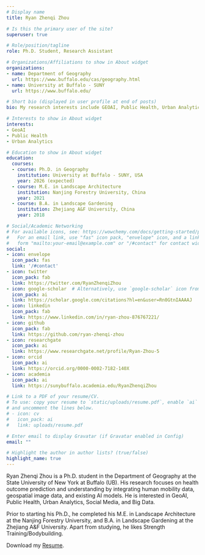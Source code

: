 ```yaml
---
# Display name
title: Ryan Zhenqi Zhou

# Is this the primary user of the site?
superuser: true

# Role/position/tagline
role: Ph.D. Student, Research Assistant

# Organizations/Affiliations to show in About widget
organizations:
- name: Department of Geography
  url: https://www.buffalo.edu/cas/geography.html
- name: University at Buffalo - SUNY
  url: https://www.buffalo.edu/

# Short bio (displayed in user profile at end of posts)
bio: My research interests include GEOAI, Public Health, Urban Analytics.

# Interests to show in About widget
interests:
- GeoAI
- Public Health
- Urban Analytics

# Education to show in About widget
education:
  courses:
  - course: Ph.D. in Geography
    institution: University at Buffalo - SUNY, USA
    year: 2026 (expected)
  - course: M.E. in Landscape Architecture
    institution: Nanjing Forestry University, China
    year: 2021
  - course: B.A. in Landscape Gardening
    institution: Zhejiang A&F University, China
    year: 2018

# Social/Academic Networking
# For available icons, see: https://wowchemy.com/docs/getting-started/page-builder/#icons
#   For an email link, use "fas" icon pack, "envelope" icon, and a link in the
#   form "mailto:your-email@example.com" or "/#contact" for contact widget.
social:
- icon: envelope
  icon_pack: fas
  link: '/#contact'
- icon: twitter
  icon_pack: fab
  link: https://twitter.com/RyanZhenqiZhou
- icon: google-scholar  # Alternatively, use `google-scholar` icon from `ai` icon pack
  icon_pack: ai
  link: https://scholar.google.com/citations?hl=en&user=Rn0GtnIAAAAJ
- icon: linkedin
  icon_pack: fab
  link: https://www.linkedin.com/in/ryan-zhou-876767221/
- icon: github
  icon_pack: fab
  link: https://github.com/ryan-zhenqi-zhou
- icon: researchgate
  icon_pack: ai
  link: https://www.researchgate.net/profile/Ryan-Zhou-5
- icon: orcid
  icon_pack: ai
  link: https://orcid.org/0000-0002-7182-140X
- icon: academia
  icon_pack: ai
  link: https://sunybuffalo.academia.edu/RyanZhenqiZhou

# Link to a PDF of your resume/CV.
# To use: copy your resume to `static/uploads/resume.pdf`, enable `ai` icons in `params.toml`, 
# and uncomment the lines below.
# - icon: cv
#   icon_pack: ai
#   link: uploads/resume.pdf

# Enter email to display Gravatar (if Gravatar enabled in Config)
email: ""

# Highlight the author in author lists? (true/false)
highlight_name: true
---
```


Ryan Zhenqi Zhou is a Ph.D. student in the Department of Geography at the State University of New York at Buffalo (UB). His research focuses on health outcome prediction and understanding by integrating human mobility data, geospatial image data, and existing AI models. He is interested in GeoAI, Public Health, Urban Analytics, Social Media, and Big Data.

Prior to starting his Ph.D., he completed his M.E. in Landscape Architecture at the Nanjing Forestry University, and B.A. in Landscape Gardening at the Zhejiang A&F University. Apart from studying, he likes Strength Training/Bodybuilding.

Download my [Resume](https://ryan-zhenqi-zhou.github.io/Ryan-Zhou-CV.pdf).
